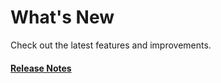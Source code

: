 # What's New

Check out the latest features and improvements.

#### [Release Notes](https://github.com/hypernym-studio/prettier-config/releases)

